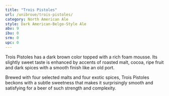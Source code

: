 ```yaml
---
title: "Trois Pistoles"
url: /unibroue/trois-pistoles/
category: North American Ale
style: Dark American-Belgo-Style Ale
abv: 9
ibu: 0
srm: 0
upc: 0
---
```

Trois Pistoles has a dark brown color topped with a rich foam mousse.
Its slightly sweet taste is enhanced by accents of roasted malt, cocoa, ripe fruit and dark spices with a smooth finish like an old port.

Brewed with four selected malts and four
exotic spices, Trois Pistoles beckons with a
subtle sweetness that makes it surprisingly
smooth and satisfying for a beer of such strength and complexity.
